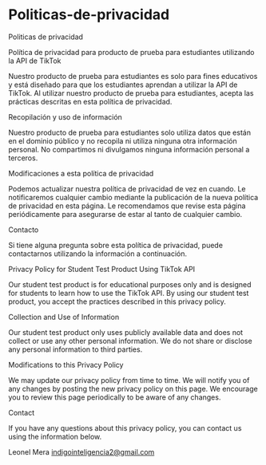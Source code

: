 # Politicas-de-privacidad
Politicas de privacidad

Política de privacidad para producto de prueba para estudiantes utilizando la API de TikTok

Nuestro producto de prueba para estudiantes es solo para fines educativos y está diseñado para que los estudiantes aprendan a utilizar la API de TikTok. Al utilizar nuestro producto de prueba para estudiantes, acepta las prácticas descritas en esta política de privacidad.

Recopilación y uso de información

Nuestro producto de prueba para estudiantes solo utiliza datos que están en el dominio público y no recopila ni utiliza ninguna otra información personal. No compartimos ni divulgamos ninguna información personal a terceros.

Modificaciones a esta política de privacidad

Podemos actualizar nuestra política de privacidad de vez en cuando. Le notificaremos cualquier cambio mediante la publicación de la nueva política de privacidad en esta página. Le recomendamos que revise esta página periódicamente para asegurarse de estar al tanto de cualquier cambio.

Contacto

Si tiene alguna pregunta sobre esta política de privacidad, puede contactarnos utilizando la información a continuación.

Privacy Policy for Student Test Product Using TikTok API

Our student test product is for educational purposes only and is designed for students to learn how to use the TikTok API. By using our student test product, you accept the practices described in this privacy policy.

Collection and Use of Information

Our student test product only uses publicly available data and does not collect or use any other personal information. We do not share or disclose any personal information to third parties.

Modifications to this Privacy Policy

We may update our privacy policy from time to time. We will notify you of any changes by posting the new privacy policy on this page. We encourage you to review this page periodically to be aware of any changes.

Contact

If you have any questions about this privacy policy, you can contact us using the information below.

Leonel Mera
indigointeligencia2@gmail.com
